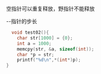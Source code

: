 空指针可以重复释放，野指针不能释放

--指针的步长
```c
  void test02(){
    char str[1000] = {0};
    int a = 1000;
    memcpy(str, &a, sizeof(int));
    char *p = str;
    printf("%d\n",*(int*)p);
}
